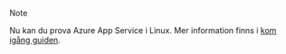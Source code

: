 > [!NOTE]
> Nu kan du prova Azure App Service i Linux. Mer information finns i [kom igång guiden](../articles/app-service/app-service-linux-readme.md).
> 
> 

